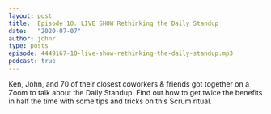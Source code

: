 ```yaml
---
layout: post
title:  Episode 10. LIVE SHOW Rethinking the Daily Standup
date:   "2020-07-07"
author: johnr
type: posts
episode: 4449167-10-live-show-rethinking-the-daily-standup.mp3
podcast: true
---
```


Ken, John, and 70 of their closest coworkers & friends got together on a Zoom to talk about the Daily Standup. Find out how to get twice the benefits in half the time with some tips and tricks on this Scrum ritual.
